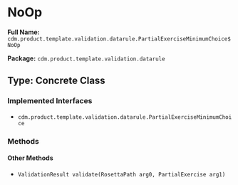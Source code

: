 # NoOp

**Full Name:** `cdm.product.template.validation.datarule.PartialExerciseMinimumChoice$NoOp`

**Package:** `cdm.product.template.validation.datarule`

## Type: Concrete Class

### Implemented Interfaces

- `cdm.product.template.validation.datarule.PartialExerciseMinimumChoice`

### Methods

#### Other Methods

- `ValidationResult validate(RosettaPath arg0, PartialExercise arg1)`

